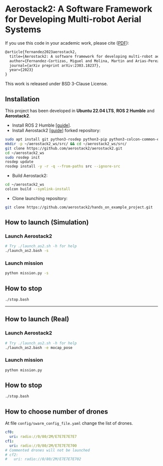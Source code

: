# Aerostack2: A Software Framework for Developing Multi-robot Aerial Systems
If you use this code in your academic work, please cite ([PDF](https://doi.org/10.48550/arXiv.2303.18237)):

```latex
@article{fernandez2023aerostack2,
  title={Aerostack2: A software framework for developing multi-robot aerial systems},
  author={Fernandez-Cortizas, Miguel and Molina, Martin and Arias-Perez, Pedro and Perez-Segui, Rafael and Perez-Saura, David and Campoy, Pascual},
  journal={arXiv preprint arXiv:2303.18237},
  year={2023}
}
```

This work is released under BSD 3-Clause License.

## Installation
This project has been developed in **Ubuntu 22.04 LTS**, **ROS 2 Humble** and **Aerostack2**.

- Install ROS 2 Humble [[guide](https://docs.ros.org/en/humble/Installation/Ubuntu-Install-Debs.html)].
- Install Aerostack2 [[guide](https://aerostack2.github.io/_00_getting_started/source_install.html)] forked repository:
```bash
sudo apt install git python3-rosdep python3-pip python3-colcon-common-extensions -y  # previous deps
mkdir -p ~/aerostack2_ws/src/ && cd ~/aerostack2_ws/src/
git clone https://github.com/aerostack2/aerostack2.git
cd ~/aerostack2_ws
sudo rosdep init
rosdep update
rosdep install -y -r -q --from-paths src --ignore-src
```
- Build Aerostack2:
```bash
cd ~/aerostack2_ws
colcon build --symlink-install
```
- Clone launching repository:
```bash
git clone https://github.com/aerostack2/hands_on_example_project.git
```

## How to launch (Simulation)

### Launch Aerostack2
```bash
# Try ./launch_as2.sh -h for help
./launch_as2.bash -s
```

### Launch mission
```bash
python mission.py -s
```

## How to stop
```bash
./stop.bash
```

---
## How to launch (Real)

### Launch Aerostack2
```bash
# Try ./launch_as2.sh -h for help
./launch_as2.bash -e mocap_pose
```

### Launch mission
```bash
python mission.py
```

## How to stop
```bash
./stop.bash
```

## How to choose number of drones
At file `config/swarm_config_file.yaml` change the list of drones.
```yml
cf0:
  uri: radio://0/80/2M/E7E7E7E7E7
cf1:
  uri: radio://0/80/2M/E7E7E7E700
# Commented drones will not be launched
# cf2:
#   uri: radio://0/80/2M/E7E7E7E702
```